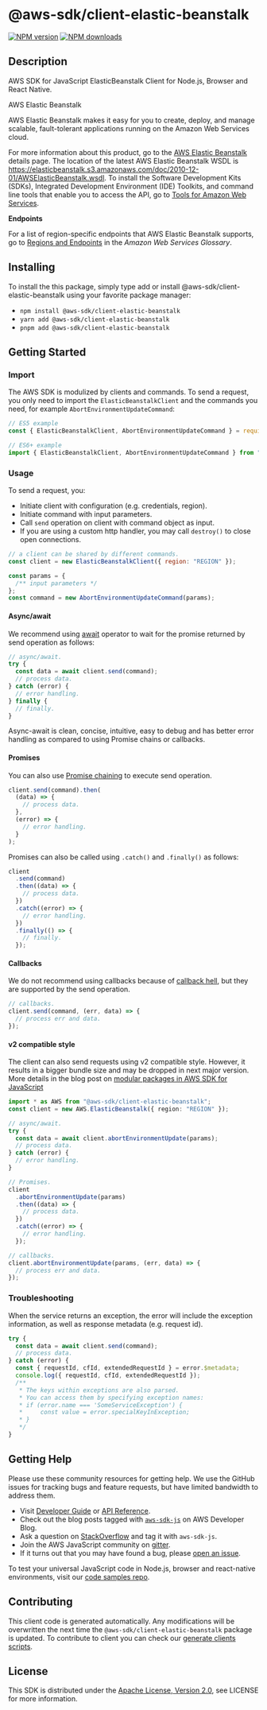 <!-- generated file, do not edit directly -->

# @aws-sdk/client-elastic-beanstalk

[![NPM version](https://img.shields.io/npm/v/@aws-sdk/client-elastic-beanstalk/latest.svg)](https://www.npmjs.com/package/@aws-sdk/client-elastic-beanstalk)
[![NPM downloads](https://img.shields.io/npm/dm/@aws-sdk/client-elastic-beanstalk.svg)](https://www.npmjs.com/package/@aws-sdk/client-elastic-beanstalk)

## Description

AWS SDK for JavaScript ElasticBeanstalk Client for Node.js, Browser and React Native.

<fullname>AWS Elastic Beanstalk</fullname>

<p>AWS Elastic Beanstalk makes it easy for you to create, deploy, and manage scalable,
fault-tolerant applications running on the Amazon Web Services cloud.</p>
<p>For more information about this product, go to the <a href="http://aws.amazon.com/elasticbeanstalk/">AWS Elastic Beanstalk</a> details page. The location of the
latest AWS Elastic Beanstalk WSDL is <a href="https://elasticbeanstalk.s3.amazonaws.com/doc/2010-12-01/AWSElasticBeanstalk.wsdl">https://elasticbeanstalk.s3.amazonaws.com/doc/2010-12-01/AWSElasticBeanstalk.wsdl</a>.
To install the Software Development Kits (SDKs), Integrated Development Environment (IDE)
Toolkits, and command line tools that enable you to access the API, go to <a href="http://aws.amazon.com/tools/">Tools for Amazon Web Services</a>.</p>
<p>
<b>Endpoints</b>
</p>
<p>For a list of region-specific endpoints that AWS Elastic Beanstalk supports, go to
<a href="https://docs.aws.amazon.com/general/latest/gr/rande.html#elasticbeanstalk_region">Regions and Endpoints</a> in the <i>Amazon Web Services
Glossary</i>.</p>

## Installing

To install the this package, simply type add or install @aws-sdk/client-elastic-beanstalk
using your favorite package manager:

- `npm install @aws-sdk/client-elastic-beanstalk`
- `yarn add @aws-sdk/client-elastic-beanstalk`
- `pnpm add @aws-sdk/client-elastic-beanstalk`

## Getting Started

### Import

The AWS SDK is modulized by clients and commands.
To send a request, you only need to import the `ElasticBeanstalkClient` and
the commands you need, for example `AbortEnvironmentUpdateCommand`:

```js
// ES5 example
const { ElasticBeanstalkClient, AbortEnvironmentUpdateCommand } = require("@aws-sdk/client-elastic-beanstalk");
```

```ts
// ES6+ example
import { ElasticBeanstalkClient, AbortEnvironmentUpdateCommand } from "@aws-sdk/client-elastic-beanstalk";
```

### Usage

To send a request, you:

- Initiate client with configuration (e.g. credentials, region).
- Initiate command with input parameters.
- Call `send` operation on client with command object as input.
- If you are using a custom http handler, you may call `destroy()` to close open connections.

```js
// a client can be shared by different commands.
const client = new ElasticBeanstalkClient({ region: "REGION" });

const params = {
  /** input parameters */
};
const command = new AbortEnvironmentUpdateCommand(params);
```

#### Async/await

We recommend using [await](https://developer.mozilla.org/en-US/docs/Web/JavaScript/Reference/Operators/await)
operator to wait for the promise returned by send operation as follows:

```js
// async/await.
try {
  const data = await client.send(command);
  // process data.
} catch (error) {
  // error handling.
} finally {
  // finally.
}
```

Async-await is clean, concise, intuitive, easy to debug and has better error handling
as compared to using Promise chains or callbacks.

#### Promises

You can also use [Promise chaining](https://developer.mozilla.org/en-US/docs/Web/JavaScript/Guide/Using_promises#chaining)
to execute send operation.

```js
client.send(command).then(
  (data) => {
    // process data.
  },
  (error) => {
    // error handling.
  }
);
```

Promises can also be called using `.catch()` and `.finally()` as follows:

```js
client
  .send(command)
  .then((data) => {
    // process data.
  })
  .catch((error) => {
    // error handling.
  })
  .finally(() => {
    // finally.
  });
```

#### Callbacks

We do not recommend using callbacks because of [callback hell](http://callbackhell.com/),
but they are supported by the send operation.

```js
// callbacks.
client.send(command, (err, data) => {
  // process err and data.
});
```

#### v2 compatible style

The client can also send requests using v2 compatible style.
However, it results in a bigger bundle size and may be dropped in next major version. More details in the blog post
on [modular packages in AWS SDK for JavaScript](https://aws.amazon.com/blogs/developer/modular-packages-in-aws-sdk-for-javascript/)

```ts
import * as AWS from "@aws-sdk/client-elastic-beanstalk";
const client = new AWS.ElasticBeanstalk({ region: "REGION" });

// async/await.
try {
  const data = await client.abortEnvironmentUpdate(params);
  // process data.
} catch (error) {
  // error handling.
}

// Promises.
client
  .abortEnvironmentUpdate(params)
  .then((data) => {
    // process data.
  })
  .catch((error) => {
    // error handling.
  });

// callbacks.
client.abortEnvironmentUpdate(params, (err, data) => {
  // process err and data.
});
```

### Troubleshooting

When the service returns an exception, the error will include the exception information,
as well as response metadata (e.g. request id).

```js
try {
  const data = await client.send(command);
  // process data.
} catch (error) {
  const { requestId, cfId, extendedRequestId } = error.$metadata;
  console.log({ requestId, cfId, extendedRequestId });
  /**
   * The keys within exceptions are also parsed.
   * You can access them by specifying exception names:
   * if (error.name === 'SomeServiceException') {
   *     const value = error.specialKeyInException;
   * }
   */
}
```

## Getting Help

Please use these community resources for getting help.
We use the GitHub issues for tracking bugs and feature requests, but have limited bandwidth to address them.

- Visit [Developer Guide](https://docs.aws.amazon.com/sdk-for-javascript/v3/developer-guide/welcome.html)
  or [API Reference](https://docs.aws.amazon.com/AWSJavaScriptSDK/v3/latest/index.html).
- Check out the blog posts tagged with [`aws-sdk-js`](https://aws.amazon.com/blogs/developer/tag/aws-sdk-js/)
  on AWS Developer Blog.
- Ask a question on [StackOverflow](https://stackoverflow.com/questions/tagged/aws-sdk-js) and tag it with `aws-sdk-js`.
- Join the AWS JavaScript community on [gitter](https://gitter.im/aws/aws-sdk-js-v3).
- If it turns out that you may have found a bug, please [open an issue](https://github.com/aws/aws-sdk-js-v3/issues/new/choose).

To test your universal JavaScript code in Node.js, browser and react-native environments,
visit our [code samples repo](https://github.com/aws-samples/aws-sdk-js-tests).

## Contributing

This client code is generated automatically. Any modifications will be overwritten the next time the `@aws-sdk/client-elastic-beanstalk` package is updated.
To contribute to client you can check our [generate clients scripts](https://github.com/aws/aws-sdk-js-v3/tree/main/scripts/generate-clients).

## License

This SDK is distributed under the
[Apache License, Version 2.0](http://www.apache.org/licenses/LICENSE-2.0),
see LICENSE for more information.

